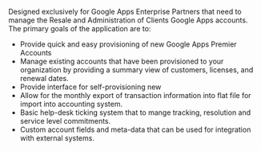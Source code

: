 Designed exclusively for Google Apps Enterprise Partners that need to manage the Resale and Administration of Clients Google Apps accounts.  The primary goals of the application are to:

- Provide quick and easy provisioning of new Google Apps Premier Accounts
- Manage existing accounts that have been provisioned to your organization by providing a summary view of customers, licenses, and renewal dates.
- Provide interface for self-provisioning new
- Allow for the monthly export of transaction information into flat file for import into accounting system.
- Basic help-desk ticking system that to mange tracking, resolution and service level commitments.
- Custom account fields and meta-data that can be used for integration with external systems.